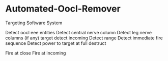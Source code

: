 # Automated-Oocl-Remover
Targeting Software System

Detect oocl eee entities
Detect central nerve column
Detect leg nerve columns (if any)
target
detect incoming
Detect range
Detect immediate fire sequence
Detect power to target at full destruct

Fire at close 
Fire at incoming 



